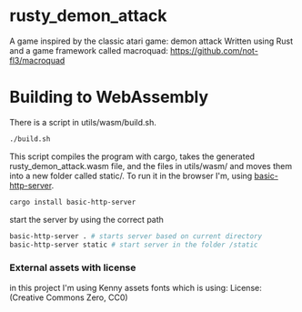 # rusty_demon_attack
A game inspired by the classic atari game: demon attack
Written using Rust and a game framework called macroquad: https://github.com/not-fl3/macroquad

# Building to WebAssembly
There is a script in utils/wasm/build.sh.
```bash
./build.sh
```
This script compiles the program with cargo, takes the generated rusty_demon_attack.wasm file, and the files in utils/wasm/ and
moves them into a new folder called static/.
To run it in the browser I'm, using [basic-http-server](https://crates.io/crates/basic-http-server).
```bash
cargo install basic-http-server
```
start the server by using the correct path
```bash
basic-http-server . # starts server based on current directory
basic-http-server static # start server in the folder /static
```


### External assets with license
in this project I'm using Kenny assets fonts which is using:
License: (Creative Commons Zero, CC0)
